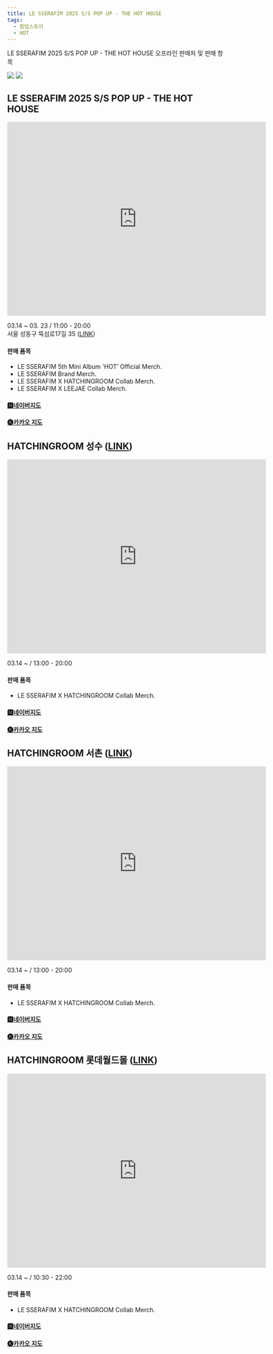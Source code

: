 ```yaml
---
title: LE SSERAFIM 2025 S/S POP UP - THE HOT HOUSE
tags:
  - 팝업스토어
  - HOT
---
```



LE SSERAFIM 2025 S/S POP UP - THE HOT HOUSE
오프라인 판매처 및 판매 항목

<img src="assets/GlZuy5XbcAADgAw.jpg">
<img src="assets/1741658799.jpg">

## **LE SSERAFIM 2025 S/S POP UP - THE HOT HOUSE**  

<iframe src="https://www.google.com/maps/embed?pb=!1m18!1m12!1m3!1d3163.615889041951!2d127.0580919133534!3d37.540550925498316!2m3!1f0!2f0!3f0!3m2!1i1024!2i768!4f13.1!3m3!1m2!1s0x357ca5f19790e40d%3A0xa16cbdd290770900!2z7ZSM65287LigMg!5e0!3m2!1sko!2skr!4v1741356763859!5m2!1sko!2skr" width="600" height="450" style="border:0;" allowfullscreen="" loading="lazy" referrerpolicy="no-referrer-when-downgrade"></iframe>

03.14 ~ 03. 23 / 11:00 - 20:00  
서울 성동구 뚝섬로17길 35 ([LINK](https://maps.app.goo.gl/us3iGFVpYK8BGtZh9))  

#### 판매 품목  
* LE SSERAFIM 5th Mini Album 'HOT’ Official Merch.  
* LE SSERAFIM Brand Merch.  
* LE SSERAFIM X HATCHINGROOM Collab Merch.  
* LE SSERAFIM X LEEJAE Collab Merch.  

#### [🅽네이버지도](https://naver.me/5ssT1u67)

#### [🅚카카오 지도](https://place.map.kakao.com/1160613732)



## **HATCHINGROOM 성수 (**[LINK](https://maps.app.goo.gl/vMcUTrPZnW8hRrxL7)**)**  

<iframe src="https://www.google.com/maps/embed?pb=!1m18!1m12!1m3!1d3163.435203937714!2d127.0537562!3d37.5448091!2m3!1f0!2f0!3f0!3m2!1i1024!2i768!4f13.1!3m3!1m2!1s0x357ca33207e390b9%3A0xfe3aa0cd5d8e1d77!2z7ZW07Lmt66O4IOyEseyImCBIQVRDSElOR1JPT00gU0VPTkdTVQ!5e0!3m2!1sko!2skr!4v1741356785117!5m2!1sko!2skr" width="600" height="450" style="border:0;" allowfullscreen="" loading="lazy" referrerpolicy="no-referrer-when-downgrade"></iframe>

03.14 ~ / 13:00 - 20:00  
#### 판매 품목
- LE SSERAFIM X HATCHINGROOM Collab Merch.  

#### [🅽네이버지도](https://naver.me/5T4AYi2u)

#### [🅚카카오 지도](https://place.map.kakao.com/581785058)

  
## **HATCHINGROOM 서촌 (**[LINK](https://maps.app.goo.gl/qwXRRoqMhDFgLzkf8)**)**  

<iframe src="https://www.google.com/maps/embed?pb=!1m18!1m12!1m3!1d3161.9705101748386!2d126.9726989!3d37.579312099999996!2m3!1f0!2f0!3f0!3m2!1i1024!2i768!4f13.1!3m3!1m2!1s0x357ca337af2e773d%3A0x1d5f7cac11c5b0c7!2z7ZW07Lmt66O4IOyEnOy0jCBIQVRDSElOR1JPT00gU0VPQ0hPTg!5e0!3m2!1sko!2skr!4v1741356793922!5m2!1sko!2skr" width="600" height="450" style="border:0;" allowfullscreen="" loading="lazy" referrerpolicy="no-referrer-when-downgrade"></iframe>

03.14 ~ / 13:00 - 20:00    
#### 판매 품목
- LE SSERAFIM X HATCHINGROOM Collab Merch.  

#### [🅽네이버지도](https://naver.me/5XJgOeRR)

#### [🅚카카오 지도](https://place.map.kakao.com/1792989211)

  
## **HATCHINGROOM 롯데월드몰 (**[LINK](https://maps.app.goo.gl/VjZRJMbBm1sAQ39XA)**)**  

<iframe src="https://www.google.com/maps/embed?pb=!1m18!1m12!1m3!1d3164.780247790603!2d127.10343340000001!3d37.5131008!2m3!1f0!2f0!3f0!3m2!1i1024!2i768!4f13.1!3m3!1m2!1s0x357ca5b864e47a43%3A0xc95d36df0da6658f!2z7ZW07Lmt66O4IOuhr-uNsOyblOuTnOuqsCBIQVRDSElOR1JPT00gTE9UVEUgV09STEQgTUFMTA!5e0!3m2!1sko!2skr!4v1741356802860!5m2!1sko!2skr" width="600" height="450" style="border:0;" allowfullscreen="" loading="lazy" referrerpolicy="no-referrer-when-downgrade"></iframe>

03.14 ~ / 10:30 - 22:00  
#### 판매 품목
- LE SSERAFIM X HATCHINGROOM Collab Merch.

#### [🅽네이버지도](https://naver.me/FO9dt3fy)

#### [🅚카카오 지도](https://place.map.kakao.com/744528010)